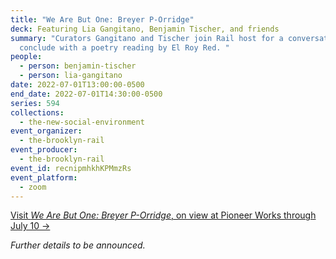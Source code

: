 ```yaml
---
title: "We Are But One: Breyer P-Orridge"
deck: Featuring Lia Gangitano, Benjamin Tischer, and friends
summary: "Curators Gangitano and Tischer join Rail host for a conversation. We
  conclude with a poetry reading by El Roy Red. "
people:
  - person: benjamin-tischer
  - person: lia-gangitano
date: 2022-07-01T13:00:00-0500
end_date: 2022-07-01T14:30:00-0500
series: 594
collections:
  - the-new-social-environment
event_organizer:
  - the-brooklyn-rail
event_producer:
  - the-brooklyn-rail
event_id: recnipmhkhKPMmzRs
event_platform:
  - zoom
---
```

[Visit *We Are But One: Breyer P-Orridge*, on view at Pioneer Works through July 10 →](https://pioneerworks.org/exhibitions/breyer-p-orridge-we-are-but-one)

*Further details to be announced.*
